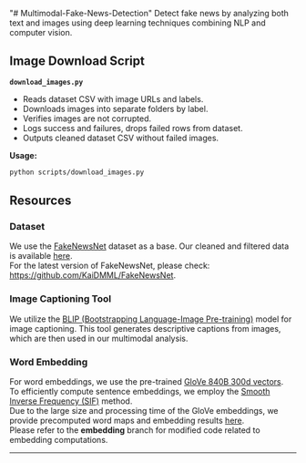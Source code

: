 "# Multimodal-Fake-News-Detection" 
Detect fake news by analyzing both text and images using deep learning techniques combining NLP and computer vision.


## Image Download Script

**`download_images.py`**

- Reads dataset CSV with image URLs and labels.
- Downloads images into separate folders by label.
- Verifies images are not corrupted.
- Logs success and failures, drops failed rows from dataset.
- Outputs cleaned dataset CSV without failed images.

**Usage:**

```bash
python scripts/download_images.py
```

## Resources

### Dataset  
We use the [FakeNewsNet](https://arxiv.org/abs/1809.01286) dataset as a base. Our cleaned and filtered data is available [here](https://drive.google.com/drive/folders/1gSx4S9i6Haul4TQRkoNQtj3sRHVwGFQ3?usp=sharing).  
For the latest version of FakeNewsNet, please check: https://github.com/KaiDMML/FakeNewsNet.

### Image Captioning Tool  
We utilize the [BLIP (Bootstrapping Language-Image Pre-training)](https://github.com/salesforce/BLIP) model for image captioning. This tool generates descriptive captions from images, which are then used in our multimodal analysis.

### Word Embedding  
For word embeddings, we use the pre-trained [GloVe 840B 300d vectors](https://github.com/stanfordnlp/GloVe).  
To efficiently compute sentence embeddings, we employ the [Smooth Inverse Frequency (SIF)](https://github.com/PrincetonML/SIF) method.  
Due to the large size and processing time of the GloVe embeddings, we provide precomputed word maps and embedding results [here](https://drive.google.com/drive/folders/1yJSwmx7kpmEHvJ5OTt5mdF9FtFxs4Mqd?usp=sharing).  
Please refer to the **embedding** branch for modified code related to embedding computations.

---
